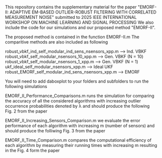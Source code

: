 This repository contains the supplementary material for the paper "EMORF-II: ADAPTIVE EM-BASED OUTLIER-ROBUST FILTERING WITH CORRELATED
 MEASUREMENT NOISE" submitted to 2025 IEEE INTERNATIONAL WORKSHOP ON MACHINE LEARNING AND SIGNAL PROCESSING
 We also include the code for our simulations and our proposed method "EMORF-II".

 The proposed method is contained in the function EMORF-II.m
 The comparitive methods are also included as following

 robust_vbkf_ind_self_modular_ind_sens_nsensors_xpp.m --> Ind. VBKF
 robust_vbkf_self_modular_nsensors_10_xpp.m --> Gen. VBKF (N = 10)
 robust_vbkf_self_modular_nsensors_1_xpp.m --> Gen. VBKF (N = 1)
 ukf_ideal_self_modular_nsensors_xpp.m --> Ideal UKF
 robust_EMORF_self_modular_ind_sens_nsensors_xpp.m --> EMORF

You will need to add daboxplot to your folders and subfolders to run the following simulations


EMORF_II_Performance_Comparisons.m runs the simulation for comparing the accuracy of all the considered algorithms with increasing outlier occurrence probabilities
 denoted by λ and should produce the following Fig. 2 from the paper

EMORF_II_Increasing_Sensors_Comparison.m we evaluate the error performance of each algorithm with increasing
  m (number of sensors) and should produce the folliwing Fig. 3 from the paper

EMORF_II_Time_Comparison.m compares  the computational efficiency of each algorithm by measuring their running times
 with increasing m resulting in the Fig. 4 form the paper
 

  
 


 
 
 
